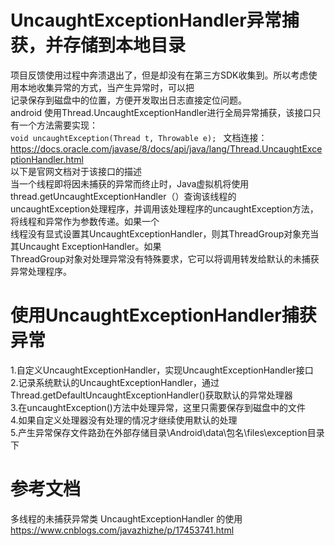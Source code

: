 # UncaughtExceptionHandler异常捕获，并存储到本地目录
项目反馈使用过程中奔溃退出了，但是却没有在第三方SDK收集到。所以考虑使用本地收集异常的方式，当产生异常时，可以把  
记录保存到磁盘中的位置，方便开发取出日志直接定位问题。  
android 使用Thread.UncaughtExceptionHandler进行全局异常捕获，该接口只有一个方法需要实现：  
`void uncaughtException(Thread t, Throwable e); `
文档连接：
https://docs.oracle.com/javase/8/docs/api/java/lang/Thread.UncaughtExceptionHandler.html  
以下是官网文档对于该接口的描述  
当一个线程即将因未捕获的异常而终止时，Java虚拟机将使用thread.getUncaughtExceptionHandler（）查询该线程的  
uncaughtException处理程序，并调用该处理程序的uncaughtException方法，将线程和异常作为参数传递。如果一个  
线程没有显式设置其UncaughtExceptionHandler，则其ThreadGroup对象充当其Uncaught ExceptionHandler。如果  
ThreadGroup对象对处理异常没有特殊要求，它可以将调用转发给默认的未捕获异常处理程序。  

# 使用UncaughtExceptionHandler捕获异常  
1.自定义UncaughtExceptionHandler，实现UncaughtExceptionHandler接口  
2.记录系统默认的UncaughtExceptionHandler，通过Thread.getDefaultUncaughtExceptionHandler()获取默认的异常处理器  
3.在uncaughtException()方法中处理异常，这里只需要保存到磁盘中的文件  
4.如果自定义处理器没有处理的情况才继续使用默认的处理  
5.产生异常保存文件路劲在外部存储目录\Android\data\包名\\files\exception目录下  

# 参考文档
多线程的未捕获异常类 UncaughtExceptionHandler 的使用  
https://www.cnblogs.com/javazhizhe/p/17453741.html